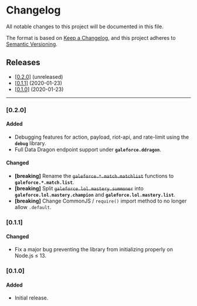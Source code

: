 # Changelog
All notable changes to this project will be documented in this file.

The format is based on [Keep a Changelog](https://keepachangelog.com/en/1.0.0/), and this project adheres to [Semantic Versioning](https://semver.org/spec/v2.0.0.html).

## Releases
 - [[0.2.0]](#020) (unreleased)
 - [[0.1.1]](#011) (2020-01-23)
 - [[0.1.0]](#010) (2020-01-23)

---

### [0.2.0]
#### Added
- Debugging features for action, payload, riot-api, and rate-limit using the **`debug`** library.
- Full Data Dragon endpoint support under **`galeforce.ddragon`**.

#### Changed
- **[breaking]** Rename the ~~`galeforce.*.match.matchlist`~~ functions to **`galeforce.*.match.list`**.
- **[breaking]** Split ~~`galeforce.lol.mastery.summoner`~~ into **`galeforce.lol.mastery.champion`** and **`galeforce.lol.mastery.list`**.
- **[breaking]** Change CommonJS / `require()` import method to no longer allow `.default`.

### [0.1.1]
#### Changed
- Fix a major bug preventing the library from initializing properly on Node.js ≤ 13.


### [0.1.0]
#### Added
- Initial release.
